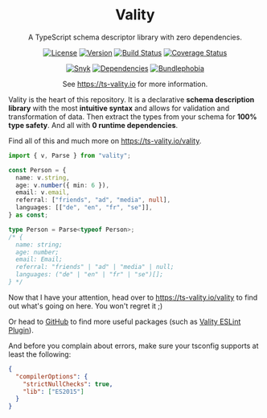 <h1 align="center">Vality</h1>
<div align="center">

A TypeScript schema descriptor library with zero dependencies.

[![License](https://img.shields.io/npm/l/vality)](https://github.com/jeengbe/vality/blob/master/packages/vality/LICENSE.md)
[![Version](https://img.shields.io/npm/v/vality)](https://www.npmjs.com/package/vality)
[![Build Status](https://img.shields.io/github/actions/workflow/status/jeengbe/vality/ci.yml?brach=master)](https://github.com/jeengbe/vality)
[![Coverage Status](https://img.shields.io/codecov/c/github/jeengbe/vality/master?flag=vality&token=L0QZW59UTU)](https://app.codecov.io/gh/jeengbe/vality/tree/master/packages/vality)

[![Snyk](https://img.shields.io/snyk/vulnerabilities/github/jeengbe/vality)](https://snyk.io/test/github/jeengbe/vality)
[![Dependencies](https://img.shields.io/badge/dependencies-0-brightgreen)](https://github.com/jeengbe/vality/network/dependencies)
[![Bundlephobia](https://img.shields.io/bundlephobia/minzip/vality)](https://bundlephobia.com/package/vality)

See https://ts-vality.io for more information.

</div>

Vality is the heart of this repository. It is a declarative **schema description library** with the most **intuitive syntax** and allows for validation and transformation of data. Then extract the types from your schema for **100% type safety**. And all with **0 runtime dependencies**.

Find all of this and much more on https://ts-vality.io/vality.

```ts
import { v, Parse } from "vality";

const Person = {
  name: v.string,
  age: v.number({ min: 6 }),
  email: v.email,
  referral: ["friends", "ad", "media", null],
  languages: [["de", "en", "fr", "se"]],
} as const;

type Person = Parse<typeof Person>;
/* {
  name: string;
  age: number;
  email: Email;
  referral: "friends" | "ad" | "media" | null;
  languages: ("de" | "en" | "fr" | "se")[];
} */
```

Now that I have your attention, head over to https://ts-vality.io/vality to find out what's going on here. You won't regret it ;)

Or head to [GitHub](https://github.com/jeengbe/vality) to find more useful packages (such as [Vality ESLint Plugin](https://github.com/jeengbe/vality/tree/master/packages/eslint-plugin-vality)).

And before you complain about errors, make sure your tsconfig supports at least the following:
```json
{
  "compilerOptions": {
    "strictNullChecks": true,
    "lib": ["ES2015"]
  }
}
```
